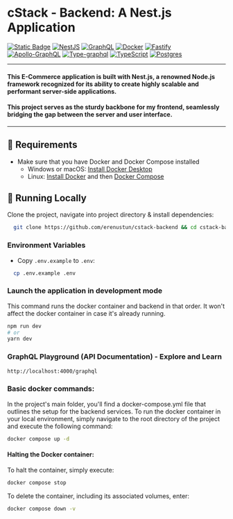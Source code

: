 # cStack - Backend: A Nest.js Application

<a href="https://typeorm.io/">![Static Badge](https://img.shields.io/badge/TypeORM%20-%20blue?style=for-the-badge&logoColor=white)</a>
<a href="https://docs.nestjs.com/">![NestJS](https://img.shields.io/badge/nestjs-%23E0234E.svg?style=for-the-badge&logoColor=white)</a>
<a href="https://graphql.org/">![GraphQL](https://img.shields.io/badge/-GraphQL-E10098?style=for-the-badge&logo=graphql&logoColor=white)</a>
<a href="https://docs.docker.com/get-started/">![Docker](https://img.shields.io/badge/docker-%230db7ed.svg?style=for-the-badge&logo=docker&logoColor=white)</a>
<a href="https://expressjs.com/de/starter/hello-world.html">![Fastify](https://img.shields.io/badge/Fastify-%23000000.svg?style=for-the-badge&logoColor=white)</a>
<a href="https://www.apollographql.com/docs/apollo-server/">![Apollo-GraphQL](https://img.shields.io/badge/-ApolloGraphQL-311C87?style=for-the-badge&logoColor=white)</a>
<a href="https://typegraphql.com/docs/introduction.html">![Type-graphql](https://img.shields.io/badge/-TypeGraphQL-%23C04392?style=for-the-badge&logoColor=white)</a>
<a href="https://www.typescriptlang.org/docs/">![TypeScript](https://img.shields.io/badge/typescript-%23007ACC.svg?style=for-the-badge&logo=typescript&logoColor=white)</a>
<a href="https://www.postgresql.org/docs/current/index.html">![Postgres](https://img.shields.io/badge/postgres-%23316192.svg?style=for-the-badge&logo=postgresql&logoColor=white)</a>

---
#### This E-Commerce application is built with Nest.js, a renowned Node.js framework recognized for its ability to create highly scalable and performant server-side applications.
#### This project serves as the sturdy backbone for my frontend, seamlessly bridging the gap between the server and user interface.

---
## 📃 Requirements
- Make sure that you have Docker and Docker Compose installed
    - Windows or macOS:
      [Install Docker Desktop](https://www.docker.com/get-started)
    - Linux: [Install Docker](https://www.docker.com/get-started) and then
      [Docker Compose](https://github.com/docker/compose)

## 🚀 Running Locally
Clone the project, navigate into project directory & install dependencies:
```bash
  git clone https://github.com/erenustun/cstack-backend && cd cstack-backend && npm i
```

### Environment Variables
- Copy `.env.example` to `.env`:
```bash
  cp .env.example .env
```

### Launch the application in development mode
This command runs the docker container and backend in that order. It won't affect the docker container in case it's already running.
```bash
npm run dev
# or
yarn dev
```

### GraphQL Playground (API Documentation) - Explore and Learn
```bash
http://localhost:4000/graphql
```

### Basic docker commands:
In the project's main folder, you'll find a docker-compose.yml file that outlines the setup for the backend services. To run the docker container in your local environment, simply navigate to the root directory of the project and execute the following command:
```bash
docker compose up -d
```

#### Halting the Docker container:
To halt the container, simply execute:
```bash
docker compose stop
```

To delete the container, including its associated volumes, enter:
```bash
docker compose down -v
```